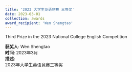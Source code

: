 ```yaml
---
title: '2023 大学生英语竞赛 三等奖'  
date: 2023-03-01                             
collection: awards  
award_recipient: 'Wen Shengtao'               
---
```


Third Prize in the 2023 National College English Competition

**获奖人**: Wen Shengtao  
**时间**: 2023年3月  
**描述**:  
2023年大学生英语竞赛三等奖
